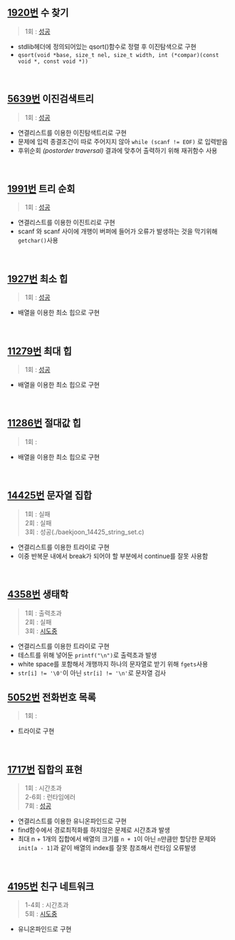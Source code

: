 ## [1920번](https://www.acmicpc.net/problem/1920) 수 찾기
> 1회 : [성공](./baekjoon_01920_find_number.c)
- stdlib헤더에 정의되어있는 qsort()함수로 정렬 후 이진탐색으로 구현
- `qsort(void *base, size_t nel, size_t width, int (*compar)(const void *, const void *))`
<br>

## [5639번](https://www.acmicpc.net/problem/5639) 이진검색트리
> 1회 : [성공](./baekjoon_05639_binary_search_tree.c)
- 연결리스트를 이용한 이진탐색트리로 구현
- 문제에 입력 종결조건이 따로 주어지지 않아 `while (scanf != EOF)` 로 입력받음
- 후위순회 _(postorder traversal)_ 결과에 맞추어 출력하기 위해 재귀함수 사용
<br>

## [1991번](https://www.acmicpc.net/problem/1991) 트리 순회
> 1회 : [성공](./baekjoon_01991_tree_traversal.c)
- 연결리스트를 이용한 이진트리로 구현
- scanf 와 scanf 사이에 개행이 버퍼에 들어가 오류가 발생하는 것을 막기위해 `getchar()`사용
<br>

## [1927번](https://www.acmicpc.net/problem/1927) 최소 힙
> 1회 : [성공](./baekjoon_01927_min_heap.c) 
- 배열을 이용한 최소 힙으로 구현
<br>

## [11279번](https://www.acmicpc.net/problem/11279) 최대 힙
> 1회 : [성공](./baekjoon_11279_max_heap.c) 
- 배열을 이용한 최소 힙으로 구현
<br>

## [11286번](https://www.acmicpc.net/problem/11286) 절대값 힙
> 1회 : 
- 배열을 이용한 최소 힙으로 구현
<br>

## [14425번](https://www.acmicpc.net/problem/14425) 문자열 집합
> 1회 : 실패 <br>
> 2회 : 실패 <br>
> 3회 : 성공(./baekjoon_14425_string_set.c)
- 연결리스트를 이용한 트라이로 구현
- 이중 반복문 내에서 break가 되어야 할 부분에서 continue를 잘못 사용함
<br>


## [4358번](https://www.acmicpc.net/problem/4358) 생태학
> 1회 : 출력초과 <br>
> 2회 : 실패 <br>
> 3회 : [시도중](./baekjoon_04358_ecology.c)
- 연결리스트를 이용한 트라이로 구현
- 테스트를 위해 넣어둔 `printf("\n")`로 출력초과 발생
- white space를 포함해서 개행까지 하나의 문자열로 받기 위해 `fgets`사용
- `str[i] != '\0'`이 아닌 `str[i] != '\n'`로 문자열 검사

## [5052번](https://www.acmicpc.net/problem/5052) 전화번호 목록
> 1회 : 
- 트라이로 구현
<br>

## [1717번](https://www.acmicpc.net/problem/1717) 집합의 표현
> 1회 : 시간초과 <br>
> 2-6회 : 런타임에러 <br>
> 7회 : [성공](./baekjoon_01717_expression_of_set.c)
- 연결리스트를 이용한 유니온파인드로 구현
- find함수에서 경로최적화를 하지않은 문제로 시간초과 발생
- 최대 n + 1개의 집합에서 배열의 크기를 `n + 1`이 아닌 `n`만큼만 할당한 문제와 `init[a - 1]`과 같이 배열의 index를 잘못 참조해서 런타임 오류발생
<br>

## [4195번](https://www.acmicpc.net/problem/4195) 친구 네트워크
> 1-4회 : 시간초과 <br>
> 5회 : [시도중](./baekjoon_04195_virtual_friends.c)
- 유니온파인드로 구현
